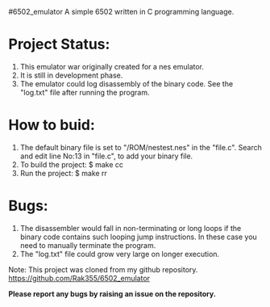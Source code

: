 #6502_emulator
A simple 6502 written in C programming language.

# Project Status:
1. This emulator war originally created for a nes emulator.
2. It is still in development phase.
3. The emulator could log disassembly of the binary code.
See the "log.txt" file after running the program.

# How to buid:
1. The default binary file is set to "/ROM/nestest.nes" in the "file.c".
Search and edit line No:13 in "file.c", to add your binary file.
2. To build the project:
$ make cc
3. Run the project:
$ make rr

# Bugs:
1. The disassembler would fall in non-terminating or long loops if the binary code contains such looping jump instructions.
In these case you need to manually terminate the program.
2. The "log.txt" file could grow very large on longer execution.

Note: This project was cloned from my github repository. https://github.com/Rak355/6502_emulator

**Please report any bugs by raising an issue on the repository.**
